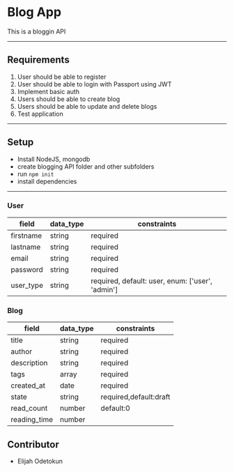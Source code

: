 # Blog App
This is a bloggin API

---

## Requirements
1. User should be able to register 
2. User should be able to login with Passport using JWT
3. Implement basic auth
4. Users should be able to create blog
5. Users should be able to update and delete blogs
6. Test application

---

## Setup
- Install NodeJS, mongodb
- create blogging API folder and other subfolders
- run `npm init`
- install dependencies

---

### User
| field  |  data_type | constraints  |
|---|---|---|
|  firstname | string  |  required|
|  lastname  |  string |  required |
|  email     | string  |  required |
|  password |   string |  required  |
|  user_type |  string |  required, default: user, enum: ['user', 'admin'] |


### Blog
| field  |  data_type | constraints  |
|---|---|---|
|  title |  string |  required |
|  author |  string |  required |
|  description |  string |  required |
|  tags | array  |  required |
|  created_at |  date |  required |
|  state | string |  required,default:draft|
|  read_count  |  number | default:0  |
|  reading_time  |  number |

## Contributor
- Elijah Odetokun